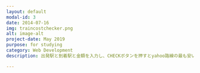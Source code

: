 ```yaml
---
layout: default
modal-id: 3
date: 2014-07-16
img: traincostchecker.png
alt: image-alt
project-date: May 2019
purpose: for studying
category: Web Development
description: 出発駅と到着駅と金額を入力し、CHECKボタンを押すとyahoo路線の最も安い金額と一致するかチェックします。入力内容はcsv形式のデータでの取り込みが可能です。チェック結果をcsv形式で出力可能です。<a href="https://traincostkensaku.herokuapp.com/">URLはこちら</a><br> ※動作が重い、やりすぎるとyahoo路線にアクセスできなくなるなどの課題あります

---
```



